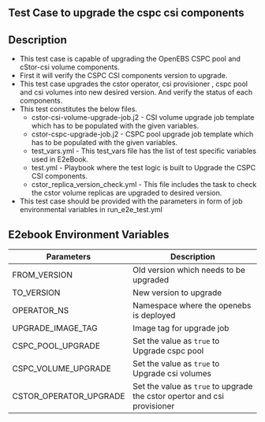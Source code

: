 ## Test Case to upgrade the cspc csi components

## Description
   - This test case is capable of upgrading the OpenEBS CSPC pool and cStor-csi volume components.
   - First it will verify the CSPC CSI components version to upgrade.
   - This test case upgrades the cstor operator, csi provisioner , cspc pool and csi volumes 
     into new desired version. And verify the status of each components.
   - This test constitutes the below files.
     - cstor-csi-volume-upgrade-job.j2 - CSI volume upgrade job template which has to be populated with the given variables.
     - cstor-cspc-upgrade-job.j2 - CSPC pool upgrade job template which has to be populated with the given variables.
     - test_vars.yml - This test_vars file has the list of test specific variables used in E2eBook.
     - test.yml - Playbook where the test logic is built to Upgrade the CSPC CSI components.
     - cstor_replica_version_check.yml - This file includes the task to check the cstor volume replicas are upgraded to desired version.
   - This test case should be provided with the parameters in form of job environmental variables in run_e2e_test.yml

## E2ebook Environment Variables

| Parameters              | Description                                                |
| ----------------------- | ---------------------------------------------------------- |
| FROM_VERSION            | Old version which needs to be upgraded                     |
| TO_VERSION              | New version to upgrade                                     |
| OPERATOR_NS             | Namespace where the openebs is deployed                    |
| UPGRADE_IMAGE_TAG       | Image tag for upgrade job                                  |
| CSPC_POOL_UPGRADE       | Set the value as `true` to Upgrade cspc pool               |
| CSPC_VOLUME_UPGRADE     | Set the value as `true` to Upgrade csi volumes             |
| CSTOR_OPERATOR_UPGRADE  | Set the value as `true` to upgrade the cstor opertor and csi provisioner |
